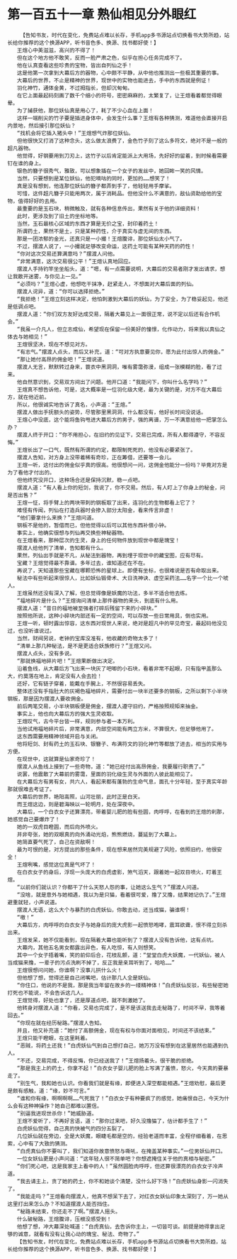 # 第一百五十一章 熟仙相见分外眼红
        【告知书友，时代在变化，免费站点难以长存，手机app多书源站点切换看书大势所趋，站长给你推荐的这个换源APP，听书音色多、换源、找书都好使！】
       王煊心中美滋滋，高兴的不得了！
       但在这个地方他不敢笑，反而一脸严肃之色，似乎在担心任务完成不了。
       他在认真查看这些珍贵的宝物，皆出自列仙之手！
       这是他第一次拿到大幕后方的器物，心中颇不平静，从中他也推测出一些极其重要的事。
       大幕后的世界，不止是精神的世界，现世中的实物也能进去，手中的东西就是例证！
       羽化神竹，通体金黄，不过拇指长，但却沉甸甸。
       在它上面最起码刻画了数千个细小的符号，密密麻麻的，太繁复了，让王煊看着都觉得眼晕。
       为了捕获他，那位妖仙真是用心了，耗了不少心血在上面！
       这样一端削尖的竹子要是插进身体中，会发生什么事？王煊有各种猜测，难道他会直接开启内景地，然后接引那位妖仙？
       “找机会将它插入猪头中！”王煊想气炸那位妖仙。
       但他很快又打消了这种念头，这么做太浪费了，金色竹子刻了这么多符文，绝对不是一般的超凡器物。
       他觉得，好钢要用到刀刃上，这竹子以后肯定能派上大用场，先好好的留着，到时候看需要钉在谁的身上。
       银色的簪子很秀气，雅致，可以想象插在一个女子的发丝中，她回眸一笑的风情。
       当然，只要想到是某位妖仙，他犯嘀咕的同时，更加的……想笑了！
       真是没有想到，他连那位妖仙的簪子都弄到手了，他轻轻用手摩挲。
       可惜，这件超凡簪子只能用两次，属于消耗品。但他没什么不满意的，敌仙资助给他的宝物，值得好好的去用。
       最重要的是玉石块，稍微触及，就有各种信息传出，果然有关于他的详细资料！
       此时，更涉及到了旧土的坐标地等。
       当然，玉石最核心区域的东西才算是无价之宝，封印着药土！
       所谓药土，果然不是土，只是某种药性，介于真实与虚无间的东西。
       那是一团浓郁的金光，还真只是一小撮！王煊腹诽，那位妖仙太小气了。
       不过，摆渡人说了，一小撮就足够改变命运，这药土可能有某种天药的药性！
       “你对这次交易还算满意吗？”摆渡人问他。
       “非常满意，这次交易很公平！”王煊认真地回应。
       摆渡人手持钓竿坐坐船头，道：“嗯，有一点需要说明，大幕后的交易者刚才发出请求，想让我散开迷雾，与你见上一见。”
       “必须吗？”王煊心虚，他想吃干抹净，赶紧走人，不想面对大幕后面的列仙。
       摆渡人诧异，道：“你可以选择拒绝。”
       “我拒绝！”王煊立刻这样决定，他怕刺激到大幕后的妖仙，为了安全，为了稳妥起见，他还是低调点吧。
       摆渡人道：“你们双方友好达成交易，隔着大幕见上一面很正常，说不定以后还有合作机会。”
       “我虽一介凡人，但立志成仙，希望现在保留一份美好的憧憬，化作动力，将来我以真仙之体去与她相见！”
       王煊很坚决，现在不想见对方。
       “有志气。”摆渡人点头，而后又补充，道：“可对方执意要见你，愿为此付出惊人的佣金。”
       “那让她付高昂的佣金吧！”王煊说道。
       摆渡人无言，默默转过身来，蓑衣中黑洞洞，唯有雾霭弥漫，组成一张模糊的脸，看了过来。
       他自然意识到，交易双方间出了问题。他开口道：“我能问下，你叫什么名字吗？”
       王煊真不想告诉他，可是，这大概率是一位羽化级大佬，最为关键的是，对方不在大幕后方，就在他近前。
       所以，他很诚实地告诉了真名，小声道：“王煊。”
       摆渡人做出手抚额头的姿势，尽管那里黑洞洞，什么都没有，他好长时间没说话。
       王煊心中没底，这个能将鱼钩甩进大幕后方的男子，强的离谱，万一不满意给他一把掌怎么办？
       摆渡人终于开口：“你不用担心，在旧约的见证下，交易已完成，所有人都得遵守，不容反悔。”
       王煊长出了一口气，既然有所谓的约定，都限制死死的，他没有必要紧张了。
       摆渡人告知，对方身上没带着稀有奇珍，正在筹借，还要等一会儿。
       王煊一听，这付出的佣金似乎真的很高。他很想问一问，这佣金他能分一份吗？毕竟对方是为了看他才付出的。
       但他终究没开口，这种场合还是保持沉默，稳一点吧。
       摆渡人道：“有人看上你的短剑，我说了，你不交易。然后，有人盯上了你身上的秘金，问是否出售？”
       王煊一怔，将手臂上的两块带刺的钢板取了出来，连羽化的生物都看上它了？
       难怪有传闻，列仙在打造兵器时会掺入部分太阳金，看来传言非虚！
       “他们要拿什么来换？”王煊问道。
       钢板不是他的，暂借而已，但他觉得以后可以其他东西补偿小钟。
       事实上，他确实很想与列仙再交换些神秘器物。
       在王煊看来，那种层次的生灵，身上的任何物件放到现世中都是瑰宝！
       摆渡人给他列了清单，告知都有什么。
       果然，列仙出手就是不凡，从秘法到器物，再到埋于现世中的藏宝图，应有尽有。
       宝藏？王煊觉得最不靠谱。多年过去，谁知道还在不在。
       再说了，天知道那些宝藏在哪颗恐怖的星球上。即便有坐标，也很难说是否有命取出来。
       秘法中有些听起来很惊人，比如妖仙锻骨术、大日洗神诀、虚空采药法……名字一个比一个唬人。
       王煊虽然还没有深入了解，但总觉得像是妖魔的功法，多半不适合他去练。
       “福地碎片是什么？”王煊询问清单上那件器物的来头，到底有什么用。
       摆渡人道：“昔日的福地被至强者打碎后残留下来的小碎块。”
       按照他所说，这种小碎块内部还有一定的空间，可以存放一些日常用具，倒也实用。
       王煊一听，顿时露出惊容，这东西对现世人来说，绝对是超凡中的罕见奇宝，最起码他没见过，也没听谁说过。
       当然，财阀另说，老钟的宝库没准有，他收藏的奇物太多了！
       “清单上那几种秘法，是不是更适合妖族修行？”王煊又问。
       摆渡人点头，没有多说。
       “那就换福地碎片吧！”王煊果断做出决定。
       沿着鱼线，从大幕后方飞出来一块灰了吧唧的小石块，看着非常不起眼，只有指甲盖那么大，约莫落在地上，肯定没有人会去捡！
       还好，它有链子穿着，能戴在手腕上，不然很容易丢失。
       整体还没有手指肚大的灰褐色福地碎片，需要付出一块半还要多的钢板，之所以剩下小半块钢板，那是因为摆渡人要收佣金。
       前后两笔交易，小半块钢板便是佣金，摆渡人遵守旧约，严格按照规矩来抽金。
       事实上，他也向大幕后方的强大生灵收取。
       王煊叹气，古今平台皆一样，规则参与者一本万利。
       当他试用福地碎片后，非常满意，内部空间能有两立方米，不算很大，但足够他用了。
       这东西需要用精神领域开启与关闭。
       他将短剑、封有药土的玉石块、银簪子、布满符文的羽化神竹等都放了进去，相当的实用与方便。
       在现世中，这就算是仙家奇珍了！
       摆渡人从鱼线上接到了一些奇物，道：“她已经付出高昂佣金，我要履行职责了。”
       说罢，他震散了大幕前的雾霭，里面的羽化级生灵与外面的人彼此能相见了。
       在大幕后方有男有女，共六人，看起来都有蓬勃的生命气息，面孔十分年轻，至于真实年龄那就很难去考证了。
       大幕后的世界，艳阳高照，山河壮丽，此时正是白天。
       而王煊这边，则是碧海映以一轮明月，处在深夜中。
       大幕后，一个白衣女子还算漂亮，带着婴儿肥的脸有些圆，肉呼呼，在看到的王煊的刹那，她感觉自己要爆炸了！
       她的一双虎目瞪圆，而后向外喷火。
       并非夸张，她的双眼真的向外涌动光焰，熊熊燃烧，蔓延到了大幕上。
       她简直要气死了，自己在资敌啊！
       最为可恨的是，对方提出的那些条件，现在想来居然完美规避了风险，依照旧约，他很安全！
       王煊咧嘴，感觉这位真是气坏了！
       在白衣女子的身后，浮现一头庞大的白虎虚影，煞气滔天，跟着她一起双目喷火，盯着王煊。
       “以前你们就认识？你都干了什么天怒人怨的事，让她这么生气？”摆渡人问道。
       “没啥，就是意外与她相遇，我以为是只猫，看着很可爱，撸了又撸，结果她记仇了。”王煊避重就轻，小声说道。
       摆渡人无语，这么大个与暴烈的白虎妖仙，你敢去动，还当成猫，骗谁啊！
       “嗷！”
       大幕后方，肉呼呼的白衣女子与她身后的庞大虎影一起愤怒咆哮，震耳欲聋，恨不得立刻杀出来。
       王煊发呆，她不仅能看到，现在隔着大幕也能听到了？摆渡人没有告诉他，这有点坑。
       大幕内，其他五名男女都露出异色，有人吃惊，有人则想笑。
       其中一个女子捂着嘴，笑的前仰后合，花枝乱颤，道：“堂堂白虎大妖魔，一代妖仙，被人当成猫来撸，一辈子的污点洗刷不掉了，反正我是亲耳听到了，哈哈……”
       王煊很想问问她，你谁啊？没事儿拱什么火！
       但他想了想，觉得还是自己闭嘴吧，估计那几人全是妖仙。
       “你住口，他说的不是我，那是我当年留在故乡的一缕精神体！”白虎妖仙反驳，有些秘密她打死也不能说，不会告诉这几人。
       王煊觉得，好处也拿了，还是厚道点吧，就不刺激她了。
       他转身对摆渡人道：“你看，交易也完成了，是不是该送我去走秘路了，时间不早，我等着回去。”
       “你现在就在经历秘路。”摆渡人告知。
       并且，他又补充道：“她付了高额佣金，现在有权与你面对面相见，时间还不该结束。”
       王煊只能干瞪眼，在这里耗着。
       “恶贼，将药土还我！”白虎妖仙气到自己想打自己，她万万没有想到在这里居然也能遇到仇人。
       “不还，交易完成，不得反悔，你已经送我了！”王煊扬着头，很干脆的拒绝。
       “那是我主上的药土，你拿不起！”白衣女子婴儿肥的脸上写满了羞愤，怒火，今天真的要暴走了。
       “别生气，我和她也认识。你看我们就是有缘，即便进入深空都能相遇。”王煊劝慰，最后更是颇有感触，道：“缘，妙不可言。”
       “谁和你有缘，啊啊啊啊……气死我了！”白衣女子有种要疯了的感觉，她痛恨自己，今天为什么会有这种神操作？她自己都难以置信。
       “别逼我进现世杀你！”她威胁道。
       王煊不爱听了，不再好言语，道：“那你过来吧，好久没撸猫了，估计都手生了！”
       白虎妖仙觉得，自己真的快被气的四分五裂了。
       几位妖仙就在旁边，全是大妖魔，眼睫毛都是空的，经验老道而丰富，全程仔细看着，在思索，心中有了大致的猜测。
       “白虎真仙你不要叫了，我们知道你故意愤怒与嘶吼，在掩盖某种事实。”一位男妖仙开口。
       一位女妖仙更是小声问道：“这年轻人很不简单吧？你想遮掩住关于他的真相与秘密。”
       “你们死心吧，这是我家主上看中的人！”虽然圆脸肉呼呼，但还算很漂亮的白衣女子冷声道。
       “我去请主上，贪了她的药土，你不和她谈个清楚，没什么好下场！”白虎妖仙身影一闪消失了。
       “我能走吗？”王煊看向摆渡人，他真不想呆下去了，对红衣女妖仙印象太深刻了，万一她从这里打出来怎么办？不知道摆渡人能否挡住。
       “秘路未结束，你还走不了啊。”摆渡人摇头。
       什么破秘路，王煊腹诽，压根没感受到！
       他想了想，冲大幕深处喊道：“白虎真仙，去告诉你主上，一切皆可谈。前提是她得拿出足够的诚意，就看有没有让我心动的瑰宝、秘法、奇物了。”
       【告知书友，时代在变化，免费站点难以长存，手机app多书源站点切换看书大势所趋，站长给你推荐的这个换源APP，听书音色多、换源、找书都好使！】